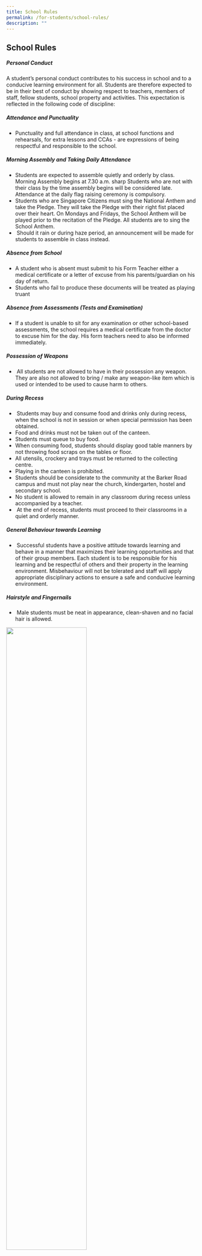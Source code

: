 ```yaml
---
title: School Rules
permalink: /for-students/school-rules/
description: ""
---
```

## **School Rules**

##### **Personal Conduct**
A student’s personal conduct contributes to his success in school and to a conducive learning environment for all. Students are therefore expected to be in their best of conduct by showing respect to teachers, members of staff, fellow students, school property and activities. This expectation is reflected in the following code of discipline:

##### **Attendance and Punctuality**
*   Punctuality and full attendance in class, at school functions and rehearsals, for extra lessons and CCAs - are expressions of being respectful and responsible to the school.

##### **Morning Assembly and Taking Daily Attendance**

*   Students are expected to assemble quietly and orderly by class. Morning Assembly begins at 7.30 a.m. sharp Students who are not with their class by the time assembly begins will be considered late. Attendance at the daily flag raising ceremony is compulsory.
*   Students who are Singapore Citizens must sing the National Anthem and take the Pledge. They will take the Pledge with their right fist placed over their heart. On Mondays and Fridays, the School Anthem will be played prior to the recitation of the Pledge. All students are to sing the School Anthem.
*   &nbsp;Should it rain or during haze period, an announcement will be made for students to assemble in class instead.

##### **Absence from School**
*   A student who is absent must submit to his Form Teacher either a medical certificate or a letter of excuse from his parents/guardian on his day of return.
*   Students who fail to produce these documents will be treated as playing truant

##### **Absence from Assessments (Tests and Examination)**
*   If a student is unable to sit for any examination or other school-based assessments, the school requires a medical certificate from the doctor to excuse him for the day. His form teachers need to also be informed immediately.

##### **Possession of Weapons**
*   &nbsp;All students are not allowed to have in their possession any weapon. They are also not allowed to bring / make any weapon-like item which is used or intended to be used to cause harm to others.

##### **During Recess**
*   &nbsp;Students may buy and consume food and drinks only during recess, when the school is not in session or when special permission has been obtained.
*   Food and drinks must not be taken out of the canteen.
*   Students must queue to buy food.
*   When consuming food, students should display good table manners by not throwing food scraps on the tables or floor.
*   All utensils, crockery and trays must be returned to the collecting centre.
*   Playing in the canteen is prohibited.
*   Students should be considerate to the community at the Barker Road campus and must not play near the church, kindergarten, hostel and secondary school.
*   No student is allowed to remain in any classroom during recess unless accompanied by a teacher.&nbsp;
*   &nbsp;At the end of recess, students must proceed to their classrooms in a quiet and orderly manner.

##### **General Behaviour towards Learning**
*   &nbsp;Successful students have a positive attitude towards learning and behave in a manner that maximizes their learning opportunities and that of their group members. Each student is to be responsible for his learning and be respectful of others and their property in the learning environment. Misbehaviour will not be tolerated and staff will apply appropriate disciplinary actions to ensure a safe and conducive learning environment.

##### **Hairstyle and Fingernails**
*   &nbsp;Male students must be neat in appearance, clean-shaven and no facial hair is allowed.

<img src="/images/schrulepic1.jpg" style="width:65%">
		 
*   Hair should be short, properly combed and kept neat to present a smart appearance. It should be sloped and not touch the ears and the collar. The fringe should not fall on the forehead or touch the eyebrows
*   Extreme hairstyles, the use of hair colouring or hair gel are not allowed.
*   Fingernails must be kept short and clean.&nbsp;Personal Attire An ACSian’s pride in the school is represented by his personal appearance. It is expected of all students always to be neat and proper in their appearance as a mark of respect for the school.

##### **Personal Attire**
 An ACSian’s pride in the school is represented by his personal appearance. It is expected of all students always to be neat and proper in their appearance as a mark of respect for the school. 

##### **Wearing of Prescribed School Uniform**
*   Students are to wear the prescribed school uniform and modification to the uniform is not allowed.&nbsp;
*   &nbsp;Students are to attend school and school functions in the prescribed school uniform.&nbsp;
*   &nbsp;The name tag must be sewn directly above the shirt pocket. Those with leadership appointments e.g. prefects, monitors, sports leaders and subject representatives must wear the badge above the name tag.

<img src="/images/schrulepic2.jpg" style="width:35%">
		 
##### **Accessories**
*   &nbsp;No jewellery, talisman or any form of adornment is to be worn in school. If necessary, it must be kept in the wallet or pocket.
*   &nbsp;The school tie must be worn by P5 and P6 students on Mondays. They are to wear it with their uniform - during lessons, from morning assembly till recess. In addition, they are required to wear their tie at all formal school functions.&nbsp;&nbsp;
*   House tank tops must be worn during PE lessons.
*   &nbsp;Corporate T-shirts may be worn on Wednesdays.
*   &nbsp;Appropriate CCA attire may be worn on days when there are CCA meetings.
*   &nbsp;All tops must be tucked into the school shorts. P1 and P2 students are allowed to wear Velcro-strapped white shoes. P3 to P6 students must wear white-laced white shoes. Shoes are to be white without other colours on them. Slippers, sandals and track shoes are prohibited for normal school functions unless permission has been granted.

##### **Mobile Phone / Smartwatch^**
**^ refers to those that have similar functions as mobile phones.**

**The student must comply with the rules below; failure to do so might result in the removal of the student’s privilege to bring his mobile phone/smartwatch to school.**

1\.    Only mobile phones/smartwatches that are registered with the school are allowed to be used within the school premises.

2\.    Registered mobile phone/smartwatch will be issued with a label by the school. The school has the right to prohibit the usage of any unregistered or unlabelled device.

3\.    The mobile phone/smartwatch must be switched off at all times and kept out of sight during all school activities (i.e lessons, chapel, recess, CCAs and excursions). No mobile phones/ smartwatches are allowed in the examination rooms.

4\.    The student must seek his teacher’s permission before using his mobile phone/smartwatch during school hours.

5\.    The student can only use his mobile phone/smartwatch solely for communicating with his parents / caretakers when allowed to during school hours, or after school hours.

6\.    The student is not allowed to use his mobile phone/smartwatch to take photos or video within the school premises. Gaming and surfing the internet are not allowed.

7\.    Students who fail to abide by the rules will have their mobile phones (including SIM card) /smartwatches confiscated. Confiscated mobile phones/smartwatches can only be collected by student’s parents.

8\.    The school has the right to access the content of the mobile phone/smartwatch in the presence of the student if the school suspects that he has misused his mobile phone/smartwatch.

9\.    The school has the right to remove the student’s privilege to bring his mobile phone/smartwatch to school if he misuses his mobile phone/smartwatch within school premises.

10\. A change in mobile phone/smartwatch will require a [new registration](/files/device%20registration.pdf). 

11\. The school will not be responsible for any loss or damage of the student’s mobile phone/smartwatch.

##### **Early Release**<br>**Request for Early Release from School**

Pupils may seek for early release from school only for the following reasons:  

*   When he is not feeling well
*   A special request from his Parent/Guardian&nbsp;
*   Participation in Inter-School/National Tournaments and Special Duties

A Parent/Guardian must fill in the details and sign in the “Early Release From School” record book before the pupil can be released.

##### **Early Release from School When Pupil Is Not Feeling Well**
The pupil first seeks permission from his subject teacher in class. He will then be escorted to the General Office by the Monitor or by a fellow classmate assigned by the teacher. His parents will then be contacted. A pupil who is granted permission to leave school to seek medical attention is required to obtain a medical certificate dated on the day of his early release from school. The medical certificate is to be submitted to his Form Teacher when he returns to school.

##### **Early Release from School by Special Request from Parents/ Guardian**
Parents/Guardian must write to the Principal to ask for permission for the pupil to be released early from school. The school does not encourage medical appointments during school hours unless it is an emergency.